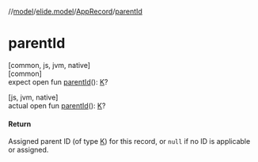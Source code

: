//[model](../../../index.md)/[elide.model](../index.md)/[AppRecord](index.md)/[parentId](parent-id.md)

# parentId

[common, js, jvm, native]\
[common]\
expect open fun [parentId](parent-id.md)(): [K](index.md)?

[js, jvm, native]\
actual open fun [parentId](parent-id.md)(): [K](index.md)?

#### Return

Assigned parent ID (of type [K](index.md)) for this record, or `null` if no ID is applicable or assigned.
